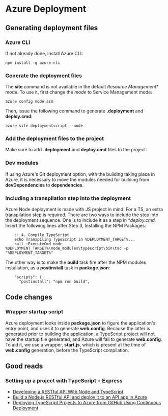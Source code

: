 # Azure Deployment

## Generating deployment files

### Azure CLI
If not already done, install Azure CLI:
```
npm install -g azure-cli
```

### Generate the deployment files
The **site** command is not available in the default *Resource Management** mode. To use it, first change the *mode* to Service Management mode:
```
azure config mode asm
```

Then, issue the following command to generate **.deployment** and **deploy.cmd**:
```
azure site deploymentscript --node
```

### Add the deployment files to the project
Make sure to add **.deployment** and **deploy.cmd** files to the project.

### Dev modules
If using Azure's Git deployment option, with the building taking place in Azure, it is necessary to move the modules needed for building from **devDependencies** to **dependencies**.

### Including a transpilation step into the deployment
Azure Node deployment is made with JS project in mind. For a TS, an extra transpilation step is required. There are two ways to include the step into the deployment sequence.
One is to include it as a step in **deploy.cmd*. Insert the following lines after Step 3, Installing the NPM Packages:
```
    :: 4. Compile TypeScript
    echo Transpiling TypeScript in %DEPLOYMENT_TARGET%...
    call :ExecuteCmd node %DEPLOYMENT_TARGET%\node_modules\typescript\bin\tsc -p "%DEPLOYMENT_TARGET%"
```
The other way is to make the **build** task fire after the NPM modules installation, as a **postinstall** task in **package.json**:
````
    "scripts": {
      "postinstall": "npm run build",
````

## Code changes

### Wrapper startup script
Azure deployment looks inside **package.json** to figure the application's entry point, and uses it to generate **web.config**. Because the latter is generated prior to building the application, a TypeScript project will not have the startup file generated, and Azure will fail to generate **web.config**. To aid it, we use a wrapper, **start.js**, which is present at the time of **web.config** generation, before the TypeScript compilation.

## Good reads
### Setting up a project with TypeScript + Express
- [Developing a RESTful API With Node and TypeScript](http://mherman.org/blog/2016/11/05/developing-a-restful-api-with-node-and-typescript/)
- [Build a Node.js RESTful API and deploy it to an API app in Azure](https://docs.microsoft.com/en-us/azure/app-service-api/app-service-api-nodejs-api-app)
- [Deploying TypeScript Projects to Azure from GitHub Using Continuous Deployment](http://www.codefoster.com/tscazure/)
